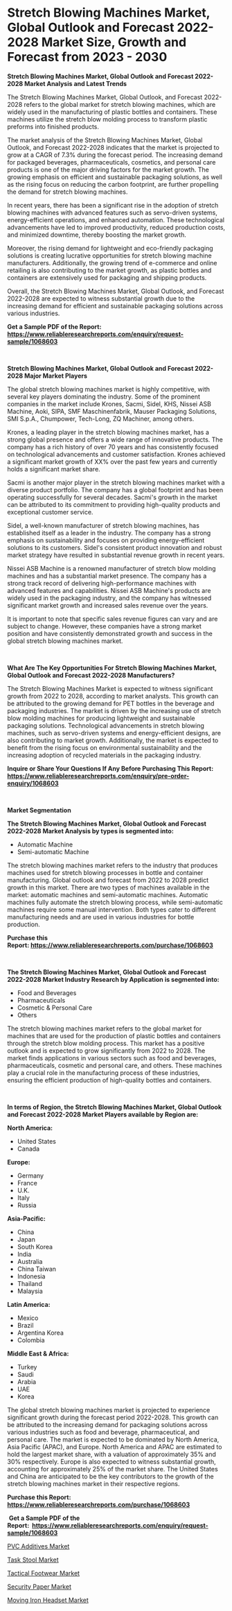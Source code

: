 <p><h1>Stretch Blowing Machines Market, Global Outlook and Forecast 2022-2028 Market Size, Growth and Forecast from 2023 - 2030</h1></p><p><strong>Stretch Blowing Machines Market, Global Outlook and Forecast 2022-2028 Market Analysis and Latest Trends</strong></p>
<p><p>The Stretch Blowing Machines Market, Global Outlook, and Forecast 2022-2028 refers to the global market for stretch blowing machines, which are widely used in the manufacturing of plastic bottles and containers. These machines utilize the stretch blow molding process to transform plastic preforms into finished products.</p><p>The market analysis of the Stretch Blowing Machines Market, Global Outlook, and Forecast 2022-2028 indicates that the market is projected to grow at a CAGR of 7.3% during the forecast period. The increasing demand for packaged beverages, pharmaceuticals, cosmetics, and personal care products is one of the major driving factors for the market growth. The growing emphasis on efficient and sustainable packaging solutions, as well as the rising focus on reducing the carbon footprint, are further propelling the demand for stretch blowing machines.</p><p>In recent years, there has been a significant rise in the adoption of stretch blowing machines with advanced features such as servo-driven systems, energy-efficient operations, and enhanced automation. These technological advancements have led to improved productivity, reduced production costs, and minimized downtime, thereby boosting the market growth.</p><p>Moreover, the rising demand for lightweight and eco-friendly packaging solutions is creating lucrative opportunities for stretch blowing machine manufacturers. Additionally, the growing trend of e-commerce and online retailing is also contributing to the market growth, as plastic bottles and containers are extensively used for packaging and shipping products.</p><p>Overall, the Stretch Blowing Machines Market, Global Outlook, and Forecast 2022-2028 are expected to witness substantial growth due to the increasing demand for efficient and sustainable packaging solutions across various industries.</p></p>
<p><strong>Get a Sample PDF of the Report:&nbsp; <a href="https://www.reliableresearchreports.com/enquiry/request-sample/1068603">https://www.reliableresearchreports.com/enquiry/request-sample/1068603</a></strong></p>
<p>&nbsp;</p>
<p><strong>Stretch Blowing Machines Market, Global Outlook and Forecast 2022-2028 Major Market Players</strong></p>
<p><p>The global stretch blowing machines market is highly competitive, with several key players dominating the industry. Some of the prominent companies in the market include Krones, Sacmi, Sidel, KHS, Nissei ASB Machine, Aoki, SIPA, SMF Maschinenfabrik, Mauser Packaging Solutions, SMI S.p.A., Chumpower, Tech-Long, ZQ Machiner, among others.</p><p>Krones, a leading player in the stretch blowing machines market, has a strong global presence and offers a wide range of innovative products. The company has a rich history of over 70 years and has consistently focused on technological advancements and customer satisfaction. Krones achieved a significant market growth of XX% over the past few years and currently holds a significant market share.</p><p>Sacmi is another major player in the stretch blowing machines market with a diverse product portfolio. The company has a global footprint and has been operating successfully for several decades. Sacmi's growth in the market can be attributed to its commitment to providing high-quality products and exceptional customer service.</p><p>Sidel, a well-known manufacturer of stretch blowing machines, has established itself as a leader in the industry. The company has a strong emphasis on sustainability and focuses on providing energy-efficient solutions to its customers. Sidel's consistent product innovation and robust market strategy have resulted in substantial revenue growth in recent years.</p><p>Nissei ASB Machine is a renowned manufacturer of stretch blow molding machines and has a substantial market presence. The company has a strong track record of delivering high-performance machines with advanced features and capabilities. Nissei ASB Machine's products are widely used in the packaging industry, and the company has witnessed significant market growth and increased sales revenue over the years.</p><p>It is important to note that specific sales revenue figures can vary and are subject to change. However, these companies have a strong market position and have consistently demonstrated growth and success in the global stretch blowing machines market.</p></p>
<p>&nbsp;</p>
<p><strong>What Are The Key Opportunities For Stretch Blowing Machines Market, Global Outlook and Forecast 2022-2028 Manufacturers?</strong></p>
<p><p>The Stretch Blowing Machines Market is expected to witness significant growth from 2022 to 2028, according to market analysts. This growth can be attributed to the growing demand for PET bottles in the beverage and packaging industries. The market is driven by the increasing use of stretch blow molding machines for producing lightweight and sustainable packaging solutions. Technological advancements in stretch blowing machines, such as servo-driven systems and energy-efficient designs, are also contributing to market growth. Additionally, the market is expected to benefit from the rising focus on environmental sustainability and the increasing adoption of recycled materials in the packaging industry.</p></p>
<p><strong>Inquire or Share Your Questions If Any Before Purchasing This Report: <a href="https://www.reliableresearchreports.com/enquiry/pre-order-enquiry/1068603">https://www.reliableresearchreports.com/enquiry/pre-order-enquiry/1068603</a></strong></p>
<p>&nbsp;</p>
<p><strong>Market Segmentation</strong></p>
<p><strong>The Stretch Blowing Machines Market, Global Outlook and Forecast 2022-2028 Market Analysis by types is segmented into:</strong></p>
<p><ul><li>Automatic Machine</li><li>Semi-automatic Machine</li></ul></p>
<p><p>The stretch blowing machines market refers to the industry that produces machines used for stretch blowing processes in bottle and container manufacturing. Global outlook and forecast from 2022 to 2028 predict growth in this market. There are two types of machines available in the market: automatic machines and semi-automatic machines. Automatic machines fully automate the stretch blowing process, while semi-automatic machines require some manual intervention. Both types cater to different manufacturing needs and are used in various industries for bottle production.</p></p>
<p><strong>Purchase this Report:&nbsp;<a href="https://www.reliableresearchreports.com/purchase/1068603">https://www.reliableresearchreports.com/purchase/1068603</a></strong></p>
<p>&nbsp;</p>
<p><strong>The Stretch Blowing Machines Market, Global Outlook and Forecast 2022-2028 Market Industry Research by Application is segmented into:</strong></p>
<p><ul><li>Food and Beverages</li><li>Pharmaceuticals</li><li>Cosmetic & Personal Care</li><li>Others</li></ul></p>
<p><p>The stretch blowing machines market refers to the global market for machines that are used for the production of plastic bottles and containers through the stretch blow molding process. This market has a positive outlook and is expected to grow significantly from 2022 to 2028. The market finds applications in various sectors such as food and beverages, pharmaceuticals, cosmetic and personal care, and others. These machines play a crucial role in the manufacturing process of these industries, ensuring the efficient production of high-quality bottles and containers.</p></p>
<p>&nbsp;</p>
<p><strong>In terms of Region, the Stretch Blowing Machines Market, Global Outlook and Forecast 2022-2028 Market Players available by Region are:</strong></p>
<p>
    <p> <strong> North America: </strong>
        <ul>
            <li>United States</li>
            <li>Canada</li>
        </ul>
        </p> 
    <p> <strong> Europe: </strong>
        <ul>
            <li>Germany</li>
            <li>France</li>
            <li>U.K.</li>
            <li>Italy</li>
            <li>Russia</li>
        </ul>
        </p> 
    <p> <strong> Asia-Pacific: </strong>
        <ul>
            <li>China</li>
            <li>Japan</li>
            <li>South Korea</li>
            <li>India</li>
            <li>Australia</li>
            <li>China Taiwan</li>
            <li>Indonesia</li>
            <li>Thailand</li>
            <li>Malaysia</li>
        </ul>
        </p> 
    <p> <strong> Latin America: </strong>
        <ul>
            <li>Mexico</li>
            <li>Brazil</li>
            <li>Argentina Korea</li>
            <li>Colombia</li>
        </ul>
        </p> 
    <p> <strong> Middle East & Africa: </strong>
        <ul>
            <li>Turkey</li>
            <li>Saudi</li>
            <li>Arabia</li>
            <li>UAE</li>
            <li>Korea</li>
        </ul>
    </p>
    </p>
<p><p>The global stretch blowing machines market is projected to experience significant growth during the forecast period 2022-2028. This growth can be attributed to the increasing demand for packaging solutions across various industries such as food and beverage, pharmaceutical, and personal care. The market is expected to be dominated by North America, Asia Pacific (APAC), and Europe. North America and APAC are estimated to hold the largest market share, with a valuation of approximately 35% and 30% respectively. Europe is also expected to witness substantial growth, accounting for approximately 25% of the market share. The United States and China are anticipated to be the key contributors to the growth of the stretch blowing machines market in their respective regions.</p></p>
<p><strong>Purchase this Report: <a href="https://www.reliableresearchreports.com/purchase/1068603">https://www.reliableresearchreports.com/purchase/1068603</a></strong></p>
<p>&nbsp;<strong>Get a Sample PDF of the Report:&nbsp;&nbsp;<a href="https://www.reliableresearchreports.com/enquiry/request-sample/1068603">https://www.reliableresearchreports.com/enquiry/request-sample/1068603</a></strong></p>
<p><strong></strong></p>
<p><p><a href="https://medium.com/@christianhunter987/pvc-additives-market-size-growth-forecast-2023-2030-a43cf61279ff">PVC Additives Market</a></p><p><a href="https://www.linkedin.com/pulse/task-stool-market-size-growth-forecast-from-2023-2030-albin-corp-zbpde/">Task Stool Market</a></p><p><a href="https://www.linkedin.com/pulse/decoding-tactical-footwear-market-deep-dive-latest-trends-vgale/">Tactical Footwear Market</a></p><p><a href="https://medium.com/@queenlittle95/security-paper-market-size-growth-forecast-2023-2030-6e0d85ce2883">Security Paper Market</a></p><p><a href="https://www.reportprime.com/moving-iron-headset-r3280">Moving Iron Headset Market</a></p></p>